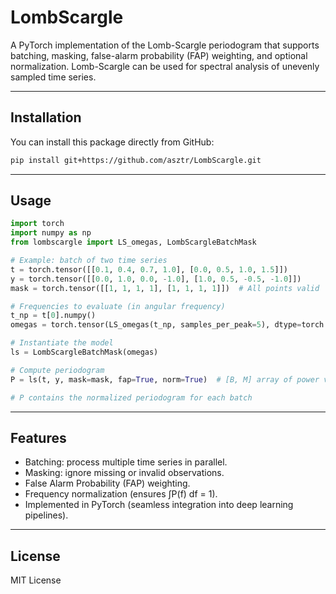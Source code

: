 # LombScargle

A PyTorch implementation of the Lomb-Scargle periodogram that supports batching, masking, false-alarm probability (FAP) weighting, and optional normalization.
Lomb-Scargle can be used for spectral analysis of unevenly sampled time series.

---

## Installation

You can install this package directly from GitHub:

```bash
pip install git+https://github.com/asztr/LombScargle.git
```

---

## Usage

```python
import torch
import numpy as np
from lombscargle import LS_omegas, LombScargleBatchMask

# Example: batch of two time series
t = torch.tensor([[0.1, 0.4, 0.7, 1.0], [0.0, 0.5, 1.0, 1.5]])
y = torch.tensor([[0.0, 1.0, 0.0, -1.0], [1.0, 0.5, -0.5, -1.0]])
mask = torch.tensor([[1, 1, 1, 1], [1, 1, 1, 1]])  # All points valid

# Frequencies to evaluate (in angular frequency)
t_np = t[0].numpy()
omegas = torch.tensor(LS_omegas(t_np, samples_per_peak=5), dtype=torch.float32)

# Instantiate the model
ls = LombScargleBatchMask(omegas)

# Compute periodogram
P = ls(t, y, mask=mask, fap=True, norm=True)  # [B, M] array of power values

# P contains the normalized periodogram for each batch
```

---

## Features

- Batching: process multiple time series in parallel.
- Masking: ignore missing or invalid observations.
- False Alarm Probability (FAP) weighting.
- Frequency normalization (ensures ∫P(f) df = 1).
- Implemented in PyTorch (seamless integration into deep learning pipelines).

---

## License

MIT License
